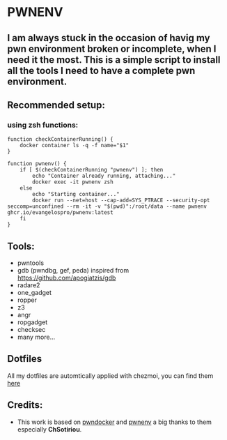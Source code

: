 # PWNENV

## I am always stuck in the occasion of havig my pwn environment broken or incomplete, when I need it the most. This is a simple script to install all the tools I need to have a complete pwn environment.

## Recommended setup:
### using zsh functions:
```
function checkContainerRunning() {
    docker container ls -q -f name="$1"
}

function pwnenv() {
    if [ $(checkContainerRunning "pwnenv") ]; then
        echo "Container already running, attaching..."
        docker exec -it pwnenv zsh
    else
        echo "Starting container..."
        docker run --net=host --cap-add=SYS_PTRACE --security-opt seccomp=unconfined --rm -it -v "$(pwd)":/root/data --name pwnenv ghcr.io/evangelospro/pwnenv:latest
    fi
}
```

## Tools:
- pwntools
- gdb (pwndbg, gef, peda) inspired from https://github.com/apogiatzis/gdb
- radare2
- one_gadget
- ropper
- z3
- angr
- ropgadget
- checksec
- many more...

## Dotfiles
All my dotfiles are automtically applied with chezmoi, you can find them [here](https://github.com/Evangelospro/dotfiles)

## Credits:
- This work is based on [pwndocker](https://github.com/skysider/pwndocker) and [pwnenv](https://github.com/ChSotiriou/pwnenv) a big thanks to them especially __ChSotiriou__.
